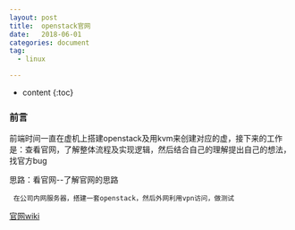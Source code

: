 ```yaml
---
layout: post
title:  openstack官网
date:   2018-06-01  
categories: document
tag:
  - linux

---
```

* content
{:toc}

### 前言
前端时间一直在虚机上搭建openstack及用kvm来创建对应的虚，接下来的工作是：查看官网，了解整体流程及实现逻辑，然后结合自己的理解提出自己的想法，找官方bug

思路：看官网--了解官网的思路<br>

     在公司内网服务器，搭建一套openstack，然后外网利用vpn访问，做测试

[官网wiki](https://wiki.openstack.org/wiki/Main_Page)
